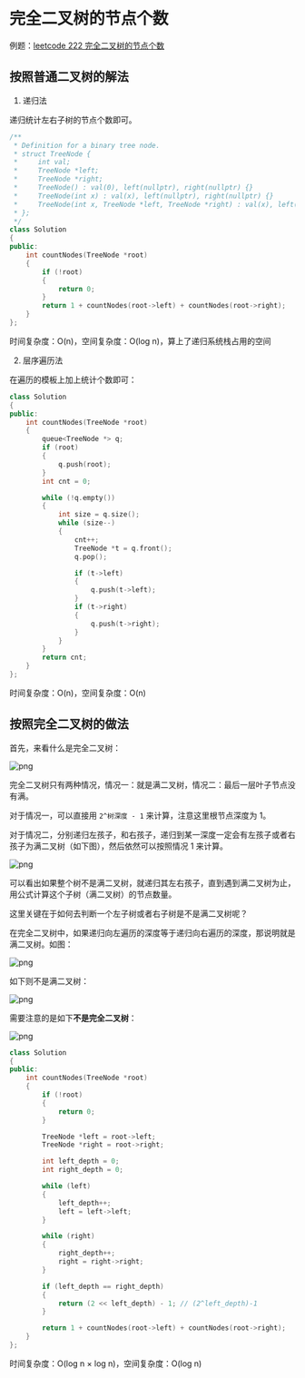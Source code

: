 # 完全二叉树的节点个数

例题：[leetcode 222 完全二叉树的节点个数](https://leetcode.cn/problems/count-complete-tree-nodes/description/)

## 按照普通二叉树的解法

1. 递归法

递归统计左右子树的节点个数即可。

```cpp
/**
 * Definition for a binary tree node.
 * struct TreeNode {
 *     int val;
 *     TreeNode *left;
 *     TreeNode *right;
 *     TreeNode() : val(0), left(nullptr), right(nullptr) {}
 *     TreeNode(int x) : val(x), left(nullptr), right(nullptr) {}
 *     TreeNode(int x, TreeNode *left, TreeNode *right) : val(x), left(left), right(right) {}
 * };
 */
class Solution
{
public:
    int countNodes(TreeNode *root)
    {
        if (!root)
        {
            return 0;
        }
        return 1 + countNodes(root->left) + countNodes(root->right);
    }
};
```

时间复杂度：O(n)，空间复杂度：O(log n)，算上了递归系统栈占用的空间

2. 层序遍历法

在遍历的模板上加上统计个数即可：

```cpp
class Solution
{
public:
    int countNodes(TreeNode *root)
    {
        queue<TreeNode *> q;
        if (root)
        {
            q.push(root);
        }
        int cnt = 0;

        while (!q.empty())
        {
            int size = q.size();
            while (size--)
            {
                cnt++;
                TreeNode *t = q.front();
                q.pop();

                if (t->left)
                {
                    q.push(t->left);
                }
                if (t->right)
                {
                    q.push(t->right);
                }
            }
        }
        return cnt;
    }
};
```

时间复杂度：O(n)，空间复杂度：O(n)

## 按照完全二叉树的做法

首先，来看什么是完全二叉树：

![png](https://code-thinking-1253855093.file.myqcloud.com/pics/20200920221638903-20230310123444151.png)

完全二叉树只有两种情况，情况一：就是满二叉树，情况二：最后一层叶子节点没有满。

对于情况一，可以直接用 `2^树深度 - 1` 来计算，注意这里根节点深度为 1。

对于情况二，分别递归左孩子，和右孩子，递归到某一深度一定会有左孩子或者右孩子为满二叉树（如下图），然后依然可以按照情况 1 来计算。

![png](https://code-thinking-1253855093.file.myqcloud.com/pics/20201124092543662.png)

可以看出如果整个树不是满二叉树，就递归其左右孩子，直到遇到满二叉树为止，用公式计算这个子树（满二叉树）的节点数量。

这里关键在于如何去判断一个左子树或者右子树是不是满二叉树呢？

在完全二叉树中，如果递归向左遍历的深度等于递归向右遍历的深度，那说明就是满二叉树。如图：

![png](https://code-thinking-1253855093.file.myqcloud.com/pics/20220829163554.png)

如下则不是满二叉树：

![png](https://code-thinking-1253855093.file.myqcloud.com/pics/20220829163709.png)

需要注意的是如下**不是完全二叉树**：

![png](https://code-thinking-1253855093.file.myqcloud.com/pics/20220829163811.png)

```cpp
class Solution
{
public:
    int countNodes(TreeNode *root)
    {
        if (!root)
        {
            return 0;
        }

        TreeNode *left = root->left;
        TreeNode *right = root->right;

        int left_depth = 0;
        int right_depth = 0;

        while (left)
        {
            left_depth++;
            left = left->left;
        }

        while (right)
        {
            right_depth++;
            right = right->right;
        }

        if (left_depth == right_depth)
        {
            return (2 << left_depth) - 1; // (2^left_depth)-1
        }

        return 1 + countNodes(root->left) + countNodes(root->right);
    }
};
```

时间复杂度：O(log n × log n)，空间复杂度：O(log n)
